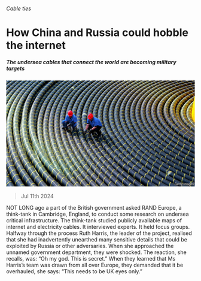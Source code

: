 ###### Cable ties

# How China and Russia could hobble the internet 

##### The undersea cables that connect the world are becoming military targets 

![image](images/20240713_IRP001.jpg) 

> Jul 11th 2024 

NOT LONG ago a part of the British government asked RAND Europe, a think-tank in Cambridge, England, to conduct some research on undersea critical infrastructure. The think-tank studied publicly available maps of internet and electricity cables. It interviewed experts. It held focus groups. Halfway through the process Ruth Harris, the leader of the project, realised that she had inadvertently unearthed many sensitive details that could be exploited by Russia or other adversaries. When she approached the unnamed government department, they were shocked. The reaction, she recalls, was: “Oh my god. This is secret.” When they learned that Ms Harris’s team was drawn from all over Europe, they demanded that it be overhauled, she says: “This needs to be UK eyes only.” 

